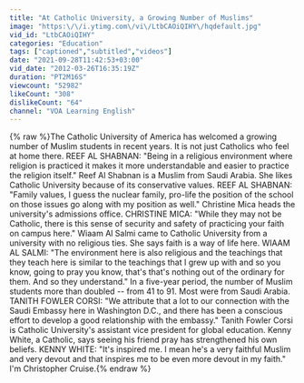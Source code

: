 ```yaml
---
title: "At Catholic University, a Growing Number of Muslims"
image: "https:\/\/i.ytimg.com\/vi\/LtbCAOiQIHY\/hqdefault.jpg"
vid_id: "LtbCAOiQIHY"
categories: "Education"
tags: ["captioned","subtitled","videos"]
date: "2021-09-28T11:42:53+03:00"
vid_date: "2012-03-26T16:35:19Z"
duration: "PT2M16S"
viewcount: "52982"
likeCount: "308"
dislikeCount: "64"
channel: "VOA Learning English"
---
```

{% raw %}The Catholic University of America has welcomed a growing number of Muslim students in recent years. It is not just Catholics who feel at home there.  REEF AL SHABNAN: &quot;Being in a religious environment where religion is practiced it makes it more understandable and easier to practice the religion itself.&quot; Reef Al Shabnan is a Muslim from Saudi Arabia. She likes Catholic University because of its conservative values. REEF AL SHABNAN: &quot;Family values, I guess the nuclear family, pro-life the position of the school on those issues go along with my position as well.&quot; Christine Mica heads the university's admissions office. CHRISTINE MICA: &quot;While they may not be Catholic, there is this sense of security and safety of practicing your faith on   campus here.&quot; Wiaam Al Salmi came to Catholic University from a university with no religious ties. She says faith is a way of life here. WIAAM AL SALMI: &quot;The environment here is also religious and the teachings that they teach here is similar to the teachings that I grew up with and so you know, going to pray you know, that's that's nothing out of the ordinary for them. And so they understand.&quot; In a five-year period, the number of Muslim students more than doubled -- from 41 to 91. Most were from Saudi Arabia.  TANITH FOWLER CORSI: &quot;We attribute that a lot to our connection with the Saudi Embassy here in Washington D.C., and there has been a conscious effort to develop a good relationship with the embassy.&quot; Tanith Fowler Corsi is Catholic University's assistant vice president for global education. Kenny White, a Catholic, says seeing his friend pray has strengthened his own beliefs. KENNY WHITE: &quot;It's inspired me. I mean he's a very faithful Muslim and very devout and that inspires me to be even more devout in my faith.&quot; I'm Christopher Cruise.{% endraw %}
